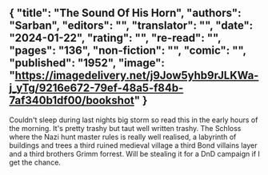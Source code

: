 {
 "title": "The Sound Of His Horn",
 "authors": "Sarban",
 "editors": "",
 "translator": "",
 "date": "2024-01-22",
 "rating": "",
 "re-read": "",
 "pages": "136",
 "non-fiction": "",
 "comic": "",
 "published": "1952",
 "image": "https://imagedelivery.net/j9Jow5yhb9rJLKWa-j_yTg/9216e672-79ef-48a5-f84b-7af340b1df00/bookshot"
}
---

Couldn't sleep during last nights big storm so read this in the early hours of the morning. It's pretty trashy but taut well written trashy. The Schloss where the Nazi hunt master rules is really well realised, a labyrinth of buildings and trees a third ruined medieval village a third Bond villains layer and a third brothers Grimm forrest. Will be stealing it for a DnD campaign if I get the chance.